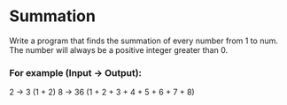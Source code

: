 # Summation

Write a program that finds the summation of every number from 1 to num. The number will always be a positive integer greater than 0.

### For example (Input -> Output):

2 -> 3 (1 + 2)
8 -> 36 (1 + 2 + 3 + 4 + 5 + 6 + 7 + 8)